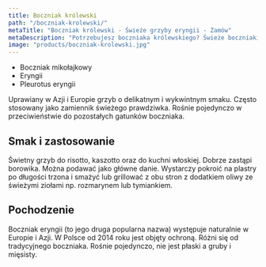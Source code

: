 ```yaml
---
title: Boczniak królewski
path: "/boczniak-krolewski/"
metaTitle: "Boczniak królewski - Świeże grzyby eryngii - Zamów"
metaDescription: "Potrzebujesz boczniaka królewskiego? Świeże boczniaki eryngii możesz zamówić online lub napisać do naszego konsultanta na Mesengerze lub przez email."
image: "products/boczniak-krolewski.jpg"
---
```


- Boczniak mikołajkowy
- Eryngii
- Pleurotus eryngii

Uprawiany w Azji i Europie grzyb o delikatnym i wykwintnym smaku. Często stosowany jako zamiennik świeżego prawdziwka. Rośnie pojedynczo w przeciwieństwie do pozostałych gatunków boczniaka.

## Smak i zastosowanie
Świetny grzyb do risotto, kaszotto oraz do kuchni włoskiej. Dobrze zastąpi borowika. Można podawać jako główne danie. Wystarczy pokroić na plastry po długości trzona i smażyć lub grillować z obu stron z dodatkiem oliwy ze świeżymi ziołami np. rozmarynem lub tymiankiem.

## Pochodzenie

Boczniak eryngii (to jego druga popularna nazwa) występuje naturalnie w Europie i Azji. W Polsce od 2014 roku jest objęty ochroną. Różni się od tradycyjnego boczniaka. Rośnie pojedynczo, nie jest płaski a gruby i mięsisty.
